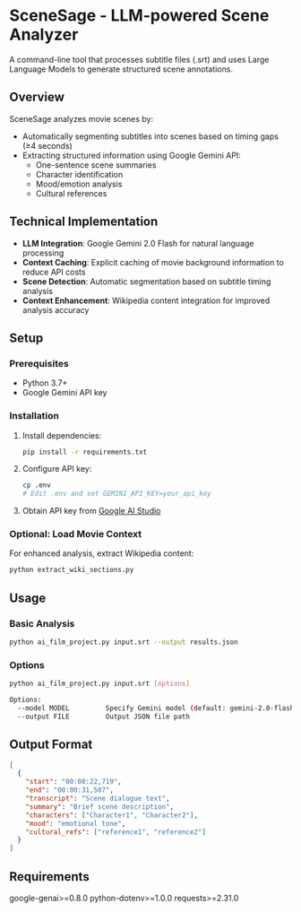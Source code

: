 # SceneSage - LLM-powered Scene Analyzer

A command-line tool that processes subtitle files (.srt) and uses Large Language Models to generate structured scene annotations.

## Overview

SceneSage analyzes movie scenes by:

- Automatically segmenting subtitles into scenes based on timing gaps (≥4 seconds)
- Extracting structured information using Google Gemini API:
  - One-sentence scene summaries
  - Character identification
  - Mood/emotion analysis
  - Cultural references

## Technical Implementation

- **LLM Integration**: Google Gemini 2.0 Flash for natural language processing
- **Context Caching**: Explicit caching of movie background information to reduce API costs
- **Scene Detection**: Automatic segmentation based on subtitle timing analysis
- **Context Enhancement**: Wikipedia content integration for improved analysis accuracy

## Setup

### Prerequisites

- Python 3.7+
- Google Gemini API key

### Installation

1. Install dependencies:
   ```bash
   pip install -r requirements.txt
   ```

2. Configure API key:
   ```bash
   cp .env
   # Edit .env and set GEMINI_API_KEY=your_api_key
   ```

3. Obtain API key from [Google AI Studio](https://aistudio.google.com/app/apikey)

### Optional: Load Movie Context

For enhanced analysis, extract Wikipedia content:
```bash
python extract_wiki_sections.py
```

## Usage

### Basic Analysis

```bash
python ai_film_project.py input.srt --output results.json
```

### Options

```bash
python ai_film_project.py input.srt [options]

Options:
  --model MODEL         Specify Gemini model (default: gemini-2.0-flash)
  --output FILE         Output JSON file path
```


## Output Format

```json
[
  {
    "start": "00:00:22,719",
    "end": "00:00:31,507", 
    "transcript": "Scene dialogue text",
    "summary": "Brief scene description",
    "characters": ["Character1", "Character2"],
    "mood": "emotional tone",
    "cultural_refs": ["reference1", "reference2"]
  }
]
```

## Requirements

google-genai>=0.8.0
python-dotenv>=1.0.0
requests>=2.31.0 
